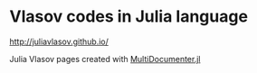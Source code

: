 # Vlasov codes in Julia language

http://juliavlasov.github.io/

Julia Vlasov pages created with [MultiDocumenter.jl](https://github.com/JuliaComputing/MultiDocumenter.jl)
